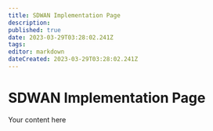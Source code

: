 ```yaml
---
title: SDWAN Implementation Page 
description: 
published: true
date: 2023-03-29T03:28:02.241Z
tags: 
editor: markdown
dateCreated: 2023-03-29T03:28:02.241Z
---
```


# SDWAN Implementation Page 
Your content here